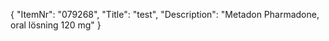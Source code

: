 {
  "ItemNr": "079268",
  "Title": "test",
  "Description": "Metadon Pharmadone, oral lösning 120 mg"
}